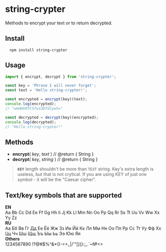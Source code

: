 # <span>string-crypter</span>

Methods to encrypt your text or to return decrypted.

## Install

```
  npm install string-crypter
```

## Usage
```javascript
import { encrypt, decrypt } from 'string-crypter';

const key = 'Phrase I will never forget';
const text = 'Hello string-crypter!';

const encrypted = encrypt(key)(text);
console.log(encrypted);
// "wmdmh0TCSfws3DfdlywS="

const decrypted = decrypt(key)(encrypted);
console.log(decrypted);
// "Hello string-crypter!"
```

## Methods
- **encrypt**( *key*, *text* ) // @return { String }
- **decrypt**( *key*, *string* ) // @return { String }

> **`KEY`** length shouldn't be more than `TEXT` string. Key's extra length is useless, but that is not crytical. If you are using KEY of just one symbol - it will be the "Caesar cipher".

## Text/key symbols that are supported
**EN**  
Aa Bb Cc Dd Ee Ff Gg Hh Ii Jj Kk Ll Mm Nn Oo Pp Qq Rr Ss Tt Uu Vv Ww Xx Yy Zz  
**RU**  
Аа Бб Вв Гг Дд Ее Ёё Жж Зз Ии Йй Кк Лл Мм Нн Оо Пп Рр Сс Тт Уу Фф Хх Цц Чч Шш Щщ Ъъ Ыы Ьь Ээ  Юю Яя  
**Others**  
1234567890 !?@#$%^&*()-=+_|/'"[]{}:;,.`~№<>